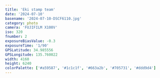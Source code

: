 ```yaml
---
title: 'Eki stamp team'
date: '2024-07-10'
basename: '2024-07-10-DSCF6110.jpg'
category: photo
camera: 'FUJIFILM X100V'
iso: 320
fnumber: 2
exposureBiasValue: -0.3
exposureTime: '1/90'
GPSLatitude: 34.985556
GPSLongitude: 135.760022
width: 4160
height: 6240
colorPalette: ['#a59587', '#1c1c1f', '#663a2b', '#705731', '#ddd9d4']
---
```

